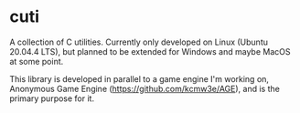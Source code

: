 # cuti

A collection of C utilities. Currently only developed on Linux (Ubuntu 20.04.4 LTS), but planned to be extended for Windows and maybe MacOS at some point.

This library is developed in parallel to a game engine I'm working on, Anonymous Game Engine (https://github.com/kcmw3e/AGE), and is the primary purpose for it.
